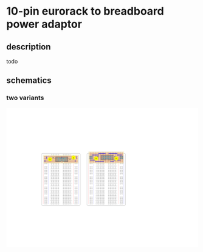 # 10-pin eurorack to breadboard power adaptor

## description

todo

## schematics

### two variants
![10-pin eurorack to breadboard power adaptor schematic](./eurorack_breadboard_adaptor.png)
